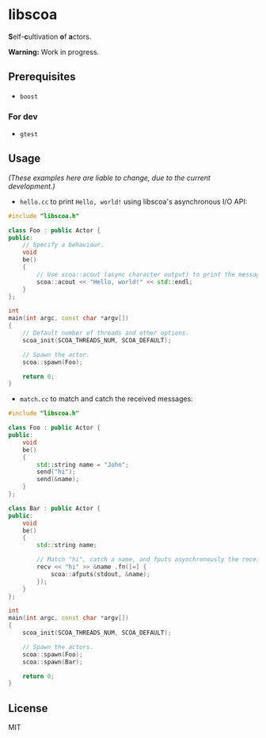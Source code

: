 libscoa
=======

**S**elf-**c**ultivation **o**f **a**ctors.

**Warning:** Work in progress.

Prerequisites
-------------

- `boost`

### For dev

- `gtest`

Usage
-----

*(These examples here are liable to change, due to the current development.)*

- `hello.cc` to print `Hello, world!` using libscoa's asynchronous I/O API:

```cpp
#include "libscoa.h"

class Foo : public Actor {
public:
    // Specify a behaviour.
    void
    be()
    {
        // Use scoa::acout (async character output) to print the message.
        scoa::acout << "Hello, world!" << std::endl;
    }
};

int
main(int argc, const char *argv[])
{
    // Default number of threads and other options.
    scoa_init(SCOA_THREADS_NUM, SCOA_DEFAULT);

    // Spawn the actor.
    scoa::spawn(Foo);

    return 0;
}
```

- `match.cc` to match and catch the received messages:

```cpp
#include "libscoa.h"

class Foo : public Actor {
public:
    void
    be()
    {
        std::string name = "John";
        send("hi");
        send(&name);
    }
};

class Bar : public Actor {
public:
    void
    be()
    {
        std::string name;

        // Match "hi", catch a name, and fputs asynchronously the received name.
        recv << "hi" >> &name .fn([=] {
            scoa::afputs(stdout, &name);
        });
    }
};

int
main(int argc, const char *argv[])
{
    scoa_init(SCOA_THREADS_NUM, SCOA_DEFAULT);

    // Spawn the actors.
    scoa::spawn(Foo);
    scoa::spawn(Bar);

    return 0;
}
```

License
-------

MIT
